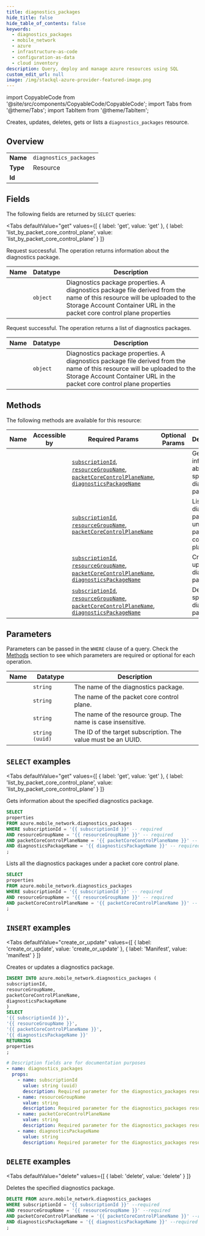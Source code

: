 ```yaml
--- 
title: diagnostics_packages
hide_title: false
hide_table_of_contents: false
keywords:
  - diagnostics_packages
  - mobile_network
  - azure
  - infrastructure-as-code
  - configuration-as-data
  - cloud inventory
description: Query, deploy and manage azure resources using SQL
custom_edit_url: null
image: /img/stackql-azure-provider-featured-image.png
---
```


import CopyableCode from '@site/src/components/CopyableCode/CopyableCode';
import Tabs from '@theme/Tabs';
import TabItem from '@theme/TabItem';

Creates, updates, deletes, gets or lists a <code>diagnostics_packages</code> resource.

## Overview
<table><tbody>
<tr><td><b>Name</b></td><td><code>diagnostics_packages</code></td></tr>
<tr><td><b>Type</b></td><td>Resource</td></tr>
<tr><td><b>Id</b></td><td><CopyableCode code="azure.mobile_network.diagnostics_packages" /></td></tr>
</tbody></table>

## Fields

The following fields are returned by `SELECT` queries:

<Tabs
    defaultValue="get"
    values={[
        { label: 'get', value: 'get' },
        { label: 'list_by_packet_core_control_plane', value: 'list_by_packet_core_control_plane' }
    ]}
>
<TabItem value="get">

Request successful. The operation returns information about the diagnostics package.

<table>
<thead>
    <tr>
    <th>Name</th>
    <th>Datatype</th>
    <th>Description</th>
    </tr>
</thead>
<tbody>
<tr>
    <td><CopyableCode code="properties" /></td>
    <td><code>object</code></td>
    <td>Diagnostics package properties. A diagnostics package file derived from the name of this resource will be uploaded to the Storage Account Container URL in the packet core control plane properties</td>
</tr>
</tbody>
</table>
</TabItem>
<TabItem value="list_by_packet_core_control_plane">

Request successful. The operation returns a list of diagnostics packages.

<table>
<thead>
    <tr>
    <th>Name</th>
    <th>Datatype</th>
    <th>Description</th>
    </tr>
</thead>
<tbody>
<tr>
    <td><CopyableCode code="properties" /></td>
    <td><code>object</code></td>
    <td>Diagnostics package properties. A diagnostics package file derived from the name of this resource will be uploaded to the Storage Account Container URL in the packet core control plane properties</td>
</tr>
</tbody>
</table>
</TabItem>
</Tabs>

## Methods

The following methods are available for this resource:

<table>
<thead>
    <tr>
    <th>Name</th>
    <th>Accessible by</th>
    <th>Required Params</th>
    <th>Optional Params</th>
    <th>Description</th>
    </tr>
</thead>
<tbody>
<tr>
    <td><a href="#get"><CopyableCode code="get" /></a></td>
    <td><CopyableCode code="select" /></td>
    <td><a href="#parameter-subscriptionId"><code>subscriptionId</code></a>, <a href="#parameter-resourceGroupName"><code>resourceGroupName</code></a>, <a href="#parameter-packetCoreControlPlaneName"><code>packetCoreControlPlaneName</code></a>, <a href="#parameter-diagnosticsPackageName"><code>diagnosticsPackageName</code></a></td>
    <td></td>
    <td>Gets information about the specified diagnostics package.</td>
</tr>
<tr>
    <td><a href="#list_by_packet_core_control_plane"><CopyableCode code="list_by_packet_core_control_plane" /></a></td>
    <td><CopyableCode code="select" /></td>
    <td><a href="#parameter-subscriptionId"><code>subscriptionId</code></a>, <a href="#parameter-resourceGroupName"><code>resourceGroupName</code></a>, <a href="#parameter-packetCoreControlPlaneName"><code>packetCoreControlPlaneName</code></a></td>
    <td></td>
    <td>Lists all the diagnostics packages under a packet core control plane.</td>
</tr>
<tr>
    <td><a href="#create_or_update"><CopyableCode code="create_or_update" /></a></td>
    <td><CopyableCode code="insert" /></td>
    <td><a href="#parameter-subscriptionId"><code>subscriptionId</code></a>, <a href="#parameter-resourceGroupName"><code>resourceGroupName</code></a>, <a href="#parameter-packetCoreControlPlaneName"><code>packetCoreControlPlaneName</code></a>, <a href="#parameter-diagnosticsPackageName"><code>diagnosticsPackageName</code></a></td>
    <td></td>
    <td>Creates or updates a diagnostics package.</td>
</tr>
<tr>
    <td><a href="#delete"><CopyableCode code="delete" /></a></td>
    <td><CopyableCode code="delete" /></td>
    <td><a href="#parameter-subscriptionId"><code>subscriptionId</code></a>, <a href="#parameter-resourceGroupName"><code>resourceGroupName</code></a>, <a href="#parameter-packetCoreControlPlaneName"><code>packetCoreControlPlaneName</code></a>, <a href="#parameter-diagnosticsPackageName"><code>diagnosticsPackageName</code></a></td>
    <td></td>
    <td>Deletes the specified diagnostics package.</td>
</tr>
</tbody>
</table>

## Parameters

Parameters can be passed in the `WHERE` clause of a query. Check the [Methods](#methods) section to see which parameters are required or optional for each operation.

<table>
<thead>
    <tr>
    <th>Name</th>
    <th>Datatype</th>
    <th>Description</th>
    </tr>
</thead>
<tbody>
<tr id="parameter-diagnosticsPackageName">
    <td><CopyableCode code="diagnosticsPackageName" /></td>
    <td><code>string</code></td>
    <td>The name of the diagnostics package.</td>
</tr>
<tr id="parameter-packetCoreControlPlaneName">
    <td><CopyableCode code="packetCoreControlPlaneName" /></td>
    <td><code>string</code></td>
    <td>The name of the packet core control plane.</td>
</tr>
<tr id="parameter-resourceGroupName">
    <td><CopyableCode code="resourceGroupName" /></td>
    <td><code>string</code></td>
    <td>The name of the resource group. The name is case insensitive.</td>
</tr>
<tr id="parameter-subscriptionId">
    <td><CopyableCode code="subscriptionId" /></td>
    <td><code>string (uuid)</code></td>
    <td>The ID of the target subscription. The value must be an UUID.</td>
</tr>
</tbody>
</table>

## `SELECT` examples

<Tabs
    defaultValue="get"
    values={[
        { label: 'get', value: 'get' },
        { label: 'list_by_packet_core_control_plane', value: 'list_by_packet_core_control_plane' }
    ]}
>
<TabItem value="get">

Gets information about the specified diagnostics package.

```sql
SELECT
properties
FROM azure.mobile_network.diagnostics_packages
WHERE subscriptionId = '{{ subscriptionId }}' -- required
AND resourceGroupName = '{{ resourceGroupName }}' -- required
AND packetCoreControlPlaneName = '{{ packetCoreControlPlaneName }}' -- required
AND diagnosticsPackageName = '{{ diagnosticsPackageName }}' -- required
;
```
</TabItem>
<TabItem value="list_by_packet_core_control_plane">

Lists all the diagnostics packages under a packet core control plane.

```sql
SELECT
properties
FROM azure.mobile_network.diagnostics_packages
WHERE subscriptionId = '{{ subscriptionId }}' -- required
AND resourceGroupName = '{{ resourceGroupName }}' -- required
AND packetCoreControlPlaneName = '{{ packetCoreControlPlaneName }}' -- required
;
```
</TabItem>
</Tabs>


## `INSERT` examples

<Tabs
    defaultValue="create_or_update"
    values={[
        { label: 'create_or_update', value: 'create_or_update' },
        { label: 'Manifest', value: 'manifest' }
    ]}
>
<TabItem value="create_or_update">

Creates or updates a diagnostics package.

```sql
INSERT INTO azure.mobile_network.diagnostics_packages (
subscriptionId,
resourceGroupName,
packetCoreControlPlaneName,
diagnosticsPackageName
)
SELECT 
'{{ subscriptionId }}',
'{{ resourceGroupName }}',
'{{ packetCoreControlPlaneName }}',
'{{ diagnosticsPackageName }}'
RETURNING
properties
;
```
</TabItem>
<TabItem value="manifest">

```yaml
# Description fields are for documentation purposes
- name: diagnostics_packages
  props:
    - name: subscriptionId
      value: string (uuid)
      description: Required parameter for the diagnostics_packages resource.
    - name: resourceGroupName
      value: string
      description: Required parameter for the diagnostics_packages resource.
    - name: packetCoreControlPlaneName
      value: string
      description: Required parameter for the diagnostics_packages resource.
    - name: diagnosticsPackageName
      value: string
      description: Required parameter for the diagnostics_packages resource.
```
</TabItem>
</Tabs>


## `DELETE` examples

<Tabs
    defaultValue="delete"
    values={[
        { label: 'delete', value: 'delete' }
    ]}
>
<TabItem value="delete">

Deletes the specified diagnostics package.

```sql
DELETE FROM azure.mobile_network.diagnostics_packages
WHERE subscriptionId = '{{ subscriptionId }}' --required
AND resourceGroupName = '{{ resourceGroupName }}' --required
AND packetCoreControlPlaneName = '{{ packetCoreControlPlaneName }}' --required
AND diagnosticsPackageName = '{{ diagnosticsPackageName }}' --required
;
```
</TabItem>
</Tabs>
